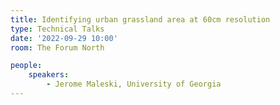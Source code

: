 ```yaml
---
title: Identifying urban grassland area at 60cm resolution
type: Technical Talks
date: '2022-09-29 10:00'
room: The Forum North

people:
    speakers:
        - Jerome Maleski, University of Georgia
---
```

